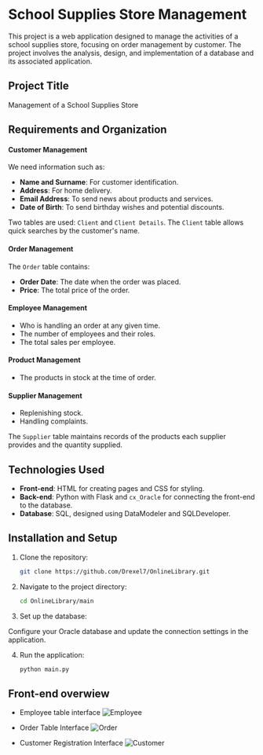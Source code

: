 # School Supplies Store Management

This project is a web application designed to manage the activities of a school supplies store, focusing on order management by customer. The project involves the analysis, design, and implementation of a database and its associated application.


## Project Title
Management of a School Supplies Store



## Requirements and Organization

#### Customer Management
We need information such as:
- **Name and Surname**: For customer identification.
- **Address**: For home delivery.
- **Email Address**: To send news about products and services.
- **Date of Birth**: To send birthday wishes and potential discounts.

Two tables are used: `Client` and `Client Details`. The `Client` table allows quick searches by the customer's name.

#### Order Management
The `Order` table contains:
- **Order Date**: The date when the order was placed.
- **Price**: The total price of the order.

#### Employee Management
- Who is handling an order at any given time.
- The number of employees and their roles.
- The total sales per employee.

#### Product Management
- The products in stock at the time of order.

#### Supplier Management
- Replenishing stock.
- Handling complaints.

The `Supplier` table maintains records of the products each supplier provides and the quantity supplied.

## Technologies Used

- **Front-end**: HTML for creating pages and CSS for styling.
- **Back-end**: Python with Flask and `cx_Oracle` for connecting the front-end to the database.
- **Database**: SQL, designed using DataModeler and SQLDeveloper.

## Installation and Setup

1. Clone the repository:
   ```sh
   git clone https://github.com/Drexel7/OnlineLibrary.git
2. Navigate to the project directory:
   ```sh
   cd OnlineLibrary/main
3. Set up the database:

Configure your Oracle database and update the connection settings in the application.

4. Run the application:
   ```sh
   python main.py

## Front-end overwiew

- Employee table interface
![Employee](main/templates/1.png)

- Order Table Interface
![Order](main/templates/2.png)

- Customer Registration Interface
![Customer](main/templates/3.png)
